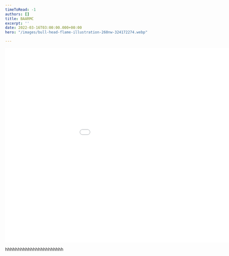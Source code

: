 ```yaml
---
timeToRead: -1
authors: []
title: BAARMC
excerpt: ''
date: 2022-03-16T03:00:00.000+00:00
hero: "/images/bull-head-flame-illustration-260nw-324172274.webp"

---
```


<iframe src="{{.Get 0}}" width="1088" height="637" frameborder="0" allowfullscreen="allowfullscreen" allow="geolocation *; microphone *; camera *; midi *; encrypted-media *"></iframe>

hhhhhhhhhhhhhhhhhhhhhhh